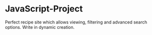 # JavaScript-Project
Perfect recipe site
which allows viewing, filtering and advanced search options.
Write in dynamic creation.
